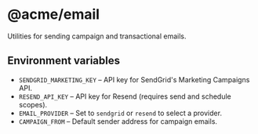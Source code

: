 # @acme/email

Utilities for sending campaign and transactional emails.

## Environment variables

- `SENDGRID_MARKETING_KEY` – API key for SendGrid's Marketing Campaigns API.
- `RESEND_API_KEY` – API key for Resend (requires send and schedule scopes).
- `EMAIL_PROVIDER` – Set to `sendgrid` or `resend` to select a provider.
- `CAMPAIGN_FROM` – Default sender address for campaign emails.
